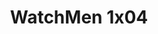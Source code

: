 ---
layout: episodio
title: "WatchMen 1x04"
url_serie_padre: 'watchmen-temporada-1'
category: 'series'
capitulo: 'yes'
anio: '2019'
prev: 'capitulo-3'
proximo: 'capitulo-5'
sandbox: allow-same-origin allow-forms
idioma: 'Subtitulado'
calidad: 'Full HD'
reproductores: ["https://api.cuevana3.io/rr/gd.php?h=ek5lbm9xYWNrS0xJMVp5b21KREk0dFBLbjVkaHhkRGdrOG1jbnBpUnhhS1ZyM3A5cTduRXk1dXBZM3FTcmRDMXU1cG1mMkNtMkwyZHVucURoYmZIdWNlU3FadVkyUT09"]
reproductor: fembed
clasificacion: '+10'
tags:
- Ciencia-Ficcion
---